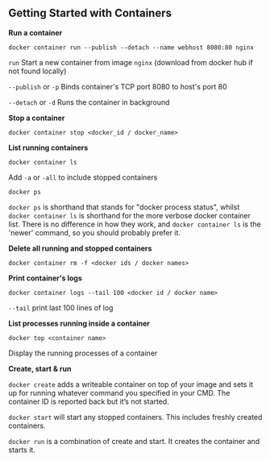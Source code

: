 ## Getting Started with Containers

**Run a container**

`docker container run --publish --detach --name webhost 8080:80 nginx`

`run` Start a new container from image `nginx` (download from docker hub if not found locally)

`--publish` or `-p` Binds container's TCP port 8080 to host's port 80

`--detach` or `-d` Runs the container in background

**Stop a container**

`docker container stop <docker_id / docker_name>`

**List running containers**

`docker container ls`

Add `-a` or `-all` to include stopped containers

`docker ps`

`docker ps` is shorthand that stands for "docker process status", whilst `docker container ls` is shorthand for the more verbose docker container list. There is no difference in how they work, and `docker container ls` is the 'newer' command, so you should probably prefer it.

**Delete all running and stopped containers**

`docker container rm -f <docker ids / docker names>`

**Print container's logs**

`docker container logs --tail 100 <docker id / docker name>`

`--tail` print last 100 lines of log

**List processes running inside a container**

`docker top <container name>`

Display the running processes of a container

**Create, start & run**

`docker create` adds a writeable container on top of your image and sets it up for running whatever command you specified in your CMD. The container ID is reported back but it’s not started.

`docker start` will start any stopped containers. This includes freshly created containers.

`docker run` is a combination of create and start. It creates the container and starts it.


